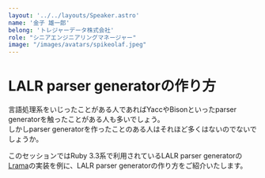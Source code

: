 ```yaml
---
layout: '../../layouts/Speaker.astro'
name: '金子 雄一郎'
belong: 'トレジャーデータ株式会社'
role: "シニアエンジニアリングマネージャー"
image: "/images/avatars/spikeolaf.jpeg"
---
```


# LALR parser generatorの作り方

言語処理系をいじったことがある人であればYaccやBisonといったparser generatorを触ったことがある人も多いでしょう。  
しかしparser generatorを作ったことのある人はそれほど多くはないのでないでしょうか。

このセッションではRuby 3.3系で利用されているLALR parser generatorの<a href="https://github.com/ruby/lrama">Lrama</a>の実装を例に、LALR parser generatorの作り方をご紹介いたします。
